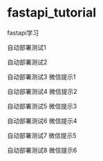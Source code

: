 # fastapi_tutorial
fastapi学习

自动部署测试1

自动部署测试2

自动部署测试3 微信提示1

自动部署测试4 微信提示2

自动部署测试5 微信提示3

自动部署测试6 微信提示4

自动部署测试7 微信提示5

自动部署测试8 微信提示6